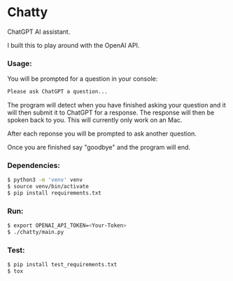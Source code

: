# Chatty

ChatGPT AI assistant.

I built this to play around with the OpenAI API.

### Usage:
You will be prompted for a question in your console:

```bash
Please ask ChatGPT a question...
```

The program will detect when you have finished asking your question and it will
then submit it to ChatGPT for a response. The response will then be spoken 
back to you. This will currently only work on an Mac.

After each reponse you will be prompted to ask another question.

Once you are finished say "goodbye" and the program will end.

### Dependencies:
```bash
$ python3 -m 'venv' venv
$ source venv/bin/activate
$ pip install requirements.txt
```

### Run:
```bash
$ export OPENAI_API_TOKEN=<Your-Token>
$ ./chatty/main.py
```

### Test:
```bash
$ pip install test_requirements.txt
$ tox
```

